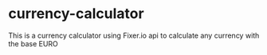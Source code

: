 # currency-calculator
This is a currency calculator using Fixer.io api to calculate any currency with the base EURO
